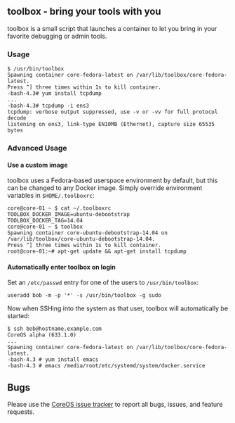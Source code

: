 ## toolbox - bring your tools with you

toolbox is a small script that launches a container to let you bring in your favorite debugging or admin tools.

### Usage

```
$ /usr/bin/toolbox
Spawning container core-fedora-latest on /var/lib/toolbox/core-fedora-latest.
Press ^] three times within 1s to kill container.
-bash-4.3# yum install tcpdump
...
-bash-4.3# tcpdump -i ens3
tcpdump: verbose output suppressed, use -v or -vv for full protocol decode
listening on ens3, link-type EN10MB (Ethernet), capture size 65535 bytes
```

### Advanced Usage

#### Use a custom image

toolbox uses a Fedora-based userspace environment by default, but this can be changed to any Docker image.
Simply override environment variables in `$HOME/.toolboxrc`:

```
core@core-01 ~ $ cat ~/.toolboxrc
TOOLBOX_DOCKER_IMAGE=ubuntu-debootstrap
TOOLBOX_DOCKER_TAG=14.04
core@core-01 ~ $ toolbox
Spawning container core-ubuntu-debootstrap-14.04 on /var/lib/toolbox/core-ubuntu-debootstrap-14.04.
Press ^] three times within 1s to kill container.
root@core-01:~# apt-get update && apt-get install tcpdump
```

#### Automatically enter toolbox on login

Set an `/etc/passwd` entry for one of the users to `/usr/bin/toolbox`:

```
useradd bob -m -p '*' -s /usr/bin/toolbox -g sudo
```

Now when SSHing into the system as that user, toolbox will automatically be started:
```
$ ssh bob@hostname.example.com
CoreOS alpha (633.1.0)
...
Spawning container core-fedora-latest on /var/lib/toolbox/core-fedora-latest.
-bash-4.3 # yum install emacs
-bash-4.3 # emacs /media/root/etc/systemd/system/docker.service
```

## Bugs

Please use the [CoreOS issue tracker][bugs] to report all bugs, issues, and feature requests.

[bugs]: https://github.com/coreos/bugs/issues/new?labels=component/toolbox
